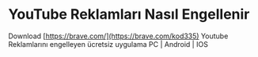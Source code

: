 # YouTube Reklamları Nasıl Engellenir
Download [https://brave.com/](https://brave.com/kod335)
Youtube Reklamlarını engelleyen ücretsiz uygulama  PC | Android | IOS


